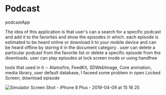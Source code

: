 # Podcast

podcastApp

The idea of this application is that user's can a search for a specific podcast and add it to the favorites and show the episodes in which. each episode is estimated to be heard online or download it to your mobile device and can be heard offline by storing it in the document category . user can delete a particular podcast from the favorite list or delete a specific episode from the downloads. user can play episodes at lock screen mode or using handfree

tools that used in it :- 
Alamofire, FeedKit, SDWebImage, Core animation, media library, user default database, I faceed some problem in open Locked Screen, download episode

![Simulator Screen Shot - iPhone 8 Plus - 2019-04-09 at 15 16 25](https://user-images.githubusercontent.com/28659588/55804194-21547980-5adc-11e9-9c92-3f11e87ed5c3.png)
